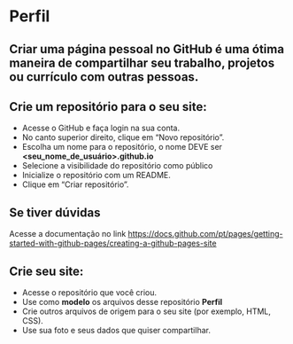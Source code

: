 # Perfil


## Criar uma página pessoal no GitHub é uma ótima maneira de compartilhar seu trabalho, projetos ou currículo com outras pessoas. 

## Crie um repositório para o seu site:
- Acesse o GitHub e faça login na sua conta.
- No canto superior direito, clique em “Novo repositório”.
- Escolha um nome para o repositório, o nome DEVE ser **<seu_nome_de_usuário>.github.io**
- Selecione a visibilidade do repositório como público 
- Inicialize o repositório com um README.
- Clique em “Criar repositório”.

## Se tiver dúvidas 
Acesse a documentação no link https://docs.github.com/pt/pages/getting-started-with-github-pages/creating-a-github-pages-site

## Crie seu site:
- Acesse o repositório que você criou.
- Use como **modelo** os arquivos desse repositório **Perfil**
- Crie outros arquivos de origem para o seu site (por exemplo, HTML, CSS).
- Use sua foto e seus dados que quiser compartilhar.
    
